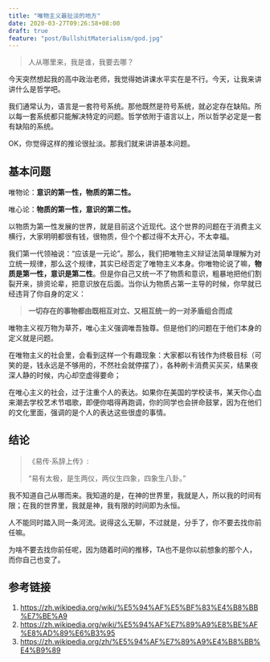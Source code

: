 ```yaml
---
title: "唯物主义最扯淡的地方"
date: 2020-03-27T09:26:58+08:00
draft: true
feature: "post/BullshitMaterialism/god.jpg"
---
```


> 人从哪里来，我是谁，我要去哪？

今天突然想起我的高中政治老师，我觉得她讲课水平实在是不行。今天，让我来讲讲什么是哲学吧。

我们通常认为，语言是一套符号系统。那他既然是符号系统，就必定存在缺陷。所以每一套系统都只能解决特定的问题。哲学依附于语言以上，所以哲学必定是一套有缺陷的系统。

OK，你觉得这样的推论很扯淡。那我们就来讲讲基本问题。

## 基本问题

唯物论：**意识的第一性，物质的第二性。**

唯心论：**物质的第一性，意识的第二性。**

以物质为第一性发展的世界，就是目前这个近现代。这个世界的问题在于消费主义横行，大家明明都很有钱，很物质，但个个都过得不太开心，不太幸福。

我们第一代领袖说：“应该是一元论”。那么，我们把唯物主义辩证法简单理解为对立统一规律，那么这个规律，其实已经否定了唯物主义本身。你唯物论说了嘛，**物质是第一性，意识是第二性**。但是你自己又统一不了物质和意识，粗暴地把他们割裂开来，排资论辈，把意识放在后面。当你认为物质占第一主导的时候，你早就已经违背了你自身的定义：

> **一切存在的事物都由既相互对立、又相互统一的一对矛盾组合而成**

唯物主义视万物为草芥，唯心主义强调唯吾独尊。但是他们的问题在于他们本身的定义就是问题。

在唯物主义的社会里，会看到这样一个有趣现象：大家都以有钱作为终极目标（可笑的是，钱永远是不够用的，不然社会就停摆了），各种刷卡消费买买买，结果夜深人静的时候，内心却空虚得要命；

在唯心主义的社会，过于注重个人的表达。如果你在美国的学校读书，某天你心血来潮去学校艺术节唱歌，即便你唱得再跑调，你的同学也会拼命鼓掌，因为在他们的文化里面，强调的是个人的表达这些很虚的事情。


## 结论

> 《易传·系辞上传》:
>
> “易有太极，是生两仪，两仪生四象，四象生八卦。”

我不知道自己从哪而来。我知道的是，在神的世界里，我就是人，所以我的时间有限；在我的世界里，我就是神，我有限的时间即为永恒。

人不能同时踏入同一条河流。说得这么无聊，不过就是，分手了，你不要去找你前任嘛。

为啥不要去找你前任呢，因为随着时间的推移，TA也不是你以前想象的那个人，而你自己也变了。


## 参考链接
1. https://zh.wikipedia.org/wiki/%E5%94%AF%E5%BF%83%E4%B8%BB%E7%BE%A9
1. https://zh.wikipedia.org/wiki/%E5%94%AF%E7%89%A9%E8%BE%AF%E8%AD%89%E6%B3%95
1. https://zh.wikipedia.org/zh/%E5%94%AF%E7%89%A9%E4%B8%BB%E4%B9%89